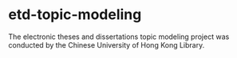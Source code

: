 # etd-topic-modeling
The electronic theses and dissertations topic modeling project was conducted by the Chinese University of Hong Kong Library.

